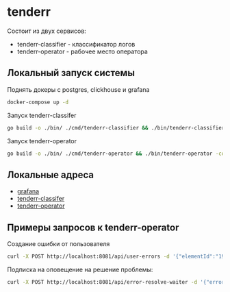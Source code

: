 # tenderr

Состоит из двух сервисов:
* tenderr-classifier - классификатор логов
* tenderr-operator - рабочее место оператора

## Локальный запуск системы

Поднять докеры с postgres, clickhouse и grafana 
```bash
docker-compose up -d
```

Запуск tenderr-classifer
```bash
go build -o ./bin/ ./cmd/tenderr-classifier && ./bin/tenderr-classifier -config ./services/classifier/config.example.yaml
```

Запуск tenderr-operator
```bash
go build -o ./bin/ ./cmd/tenderr-operator && ./bin/tenderr-operator -config ./services/operator/config.example.yaml
```

## Локальные адреса

* [grafana](http://localhost:3000)
* [tenderr-classifer](http://localhost:8080)
* [tenderr-operator](http://localhost:8081)

## Примеры запросов к tenderr-operator

Создание ошибки от пользователя
```bash
curl -X POST http://localhost:8081/api/user-errors -d '{"elementId":"1946d729e2ddc19eeb747ad19561f8f9","message":"Не работает кнопка продолжить","contact":{"type":"telegram","data":"@dimuls"}}'
```

Подписка на оповещение на решение проблемы:
```bash
curl -X POST http://localhost:8081/api/error-resolve-waiter -d '{"errorNotificationId":"a56892b8-eaf9-435d-af7e-28235553c013","contact":{"type":"telegram","data":"@dimuls"}}'
```